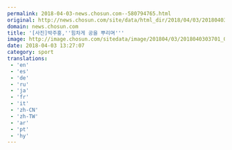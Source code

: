```yaml
---
permalink: 2018-04-03-news.chosun.com--580794765.html
original: http://news.chosun.com/site/data/html_dir/2018/04/03/2018040303789.html
domain: news.chosun.com
title: '[사진]박주홍,''힘차게 공을 뿌리며'''
image: http://image.chosun.com/sitedata/image/201804/03/2018040303701_0.jpg
date: 2018-04-03 13:27:07
category: sport
translations: 
 - 'en'
 - 'es'
 - 'de'
 - 'ru'
 - 'ja'
 - 'fr'
 - 'it'
 - 'zh-CN'
 - 'zh-TW'
 - 'ar'
 - 'pt'
 - 'hy'
---
```


